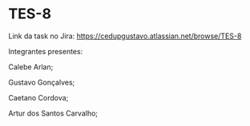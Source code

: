 # TES-8

Link da task no Jira: https://cedupgustavo.atlassian.net/browse/TES-8

Integrantes presentes:

Calebe Arlan;

Gustavo Gonçalves;

Caetano Cordova;

Artur dos Santos Carvalho;
